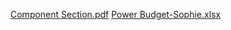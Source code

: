 [Component Section.pdf](https://github.com/user-attachments/files/18716791/Component.Section.pdf)
[Power Budget-Sophie.xlsx](https://github.com/user-attachments/files/18716792/Power.Budget-Sophie.xlsx)
